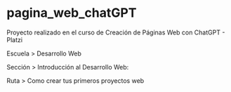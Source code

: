 # pagina_web_chatGPT
Proyecto realizado en el curso de Creación de Páginas Web con ChatGPT - Platzi

Escuela > Desarrollo Web

Sección > Introducción al Desarrollo Web:

Ruta > Como crear tus primeros proyectos web
